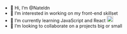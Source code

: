 - 👋 Hi, I’m @Nateldn
- 👀 I’m interested in working on my front-end skillset
- 🌱 I’m currently learning JavaScript and React <img src="https://rawgit.com/gorangajic/react-icons/master/react-icons.svg" width="20" alt="React Icons">
- 💞️ I’m looking to collaborate on a projects big or small

<!---
Nateldn/Nateldn is a ✨ special ✨ repository because its `README.md` (this file) appears on your GitHub profile.
You can click the Preview link to take a look at your changes.
--->
